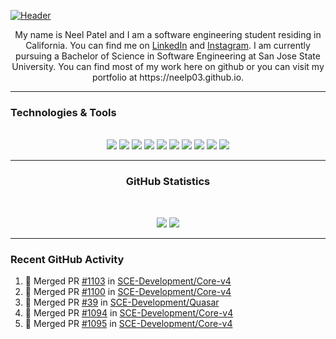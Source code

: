 [![Header](https://raw.githubusercontent.com/neelp03/neelp03/main/read_me_assets/banner.jfif "Header")](https://github.com/neelp03/neelp03/blob/main/banner.jfif)

<!-- HTML CODE -->
<html>
	<body>
		<p align="center">
			My name is Neel Patel and I am a software engineering student residing in California. You can find me on <a href="https://www.linkedin.com/in/neel-patel-01/">LinkedIn</a> and <a href="https://www.instagram.com/neel__patel03/">Instagram</a>. I am currently pursuing a Bachelor of Science in Software Engineering at San Jose State University. You can find most of my work here on github or you can visit my portfolio at https://neelp03.github.io.
		</p>
		  <hr />
		<h3>Technologies & Tools</h3>
		 <br/>
		 <div align="center">
			<img src="https://raw.githubusercontent.com/neelp03/neelp03/main/read_me_assets/icons8-html-5-64.png"/>
			<img src="https://raw.githubusercontent.com/neelp03/neelp03/main/read_me_assets/gradient_css.png"/>
			<img src="https://raw.githubusercontent.com/neelp03/neelp03/main/read_me_assets/icons8-javascript-64.png"/>
			<img src="https://raw.githubusercontent.com/neelp03/neelp03/main/read_me_assets/icons8-java-64.png"/>
			<img src="https://raw.githubusercontent.com/neelp03/neelp03/main/read_me_assets/icons8-c-64.png"/>
			<img src="https://raw.githubusercontent.com/neelp03/neelp03/main/read_me_assets/icons8-python-64.png"/>
			<img src="https://raw.githubusercontent.com/neelp03/neelp03/main/read_me_assets/grad_nodejs.png"/>
			<img src="https://raw.githubusercontent.com/neelp03/neelp03/main/read_me_assets/icons8-react-native-64.png"/>
			<img src="https://raw.githubusercontent.com/neelp03/neelp03/main/read_me_assets/icons8-java-eclipse-64.png"/>
			<img src="https://raw.githubusercontent.com/neelp03/neelp03/main/read_me_assets/icons8-visual-studio-code-2019-64.png"/>
		</div>
		   <hr/>
		<h3 align="center"> GitHub Statistics </h3><br/>
		<p align="center">
			<a>
				<img src="https://github-readme-stats.vercel.app/api?username=neelp03&show_icons=true&hide_border=true&border_radius=15px&title_color=FFFFFF&text_color=FFFFFF&icon_color=FFFFFF&bg_color=0,5d50ff,8643ff,d17cff"/>
			</a>
			<a>
				<img src="https://github-readme-stats.vercel.app/api/wakatime?username=neelp03&hide_border=true&border_radius=15px&title_color=FFFFFF&text_color=FFFFFF&icon_color=FFFFFF&bg_color=0,5d50ff,8643ff,d17cff"/>
			</a>
		</p>
		<hr/>
	</body>
</html>
<!-- HTML CODE END -->
<!-- GITHUB ACTIVITY SECTION EDITED BY GH ACTIONS -->

### Recent GitHub Activity

<!--START_SECTION:activity-->
1. 🎉 Merged PR [#1103](https://github.com/SCE-Development/Core-v4/pull/1103) in [SCE-Development/Core-v4](https://github.com/SCE-Development/Core-v4)
2. 🎉 Merged PR [#1100](https://github.com/SCE-Development/Core-v4/pull/1100) in [SCE-Development/Core-v4](https://github.com/SCE-Development/Core-v4)
3. 🎉 Merged PR [#39](https://github.com/SCE-Development/Quasar/pull/39) in [SCE-Development/Quasar](https://github.com/SCE-Development/Quasar)
4. 🎉 Merged PR [#1094](https://github.com/SCE-Development/Core-v4/pull/1094) in [SCE-Development/Core-v4](https://github.com/SCE-Development/Core-v4)
5. 🎉 Merged PR [#1095](https://github.com/SCE-Development/Core-v4/pull/1095) in [SCE-Development/Core-v4](https://github.com/SCE-Development/Core-v4)
<!--END_SECTION:activity-->
